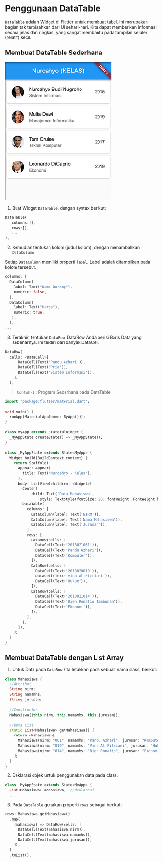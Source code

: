 # Penggunaan DataTable

`DataTable` adalah Widget di Flutter untuk membuat tabel. 
Ini merupakan bagian tak terpisahkan dari UI sehari-hari. 
Kita dapat memberikan informasi secara jelas dan ringkas, yang sangat membantu pada tampilan seluler (relatif) kecil.

## Membuat DataTable Sederhana

![ListView Card](/listview.png)

1. Buat Widget `DataTable`, dengan syntax berikut: 

```dart
DataTable(
   columns:[],
   rows:[],
   ...
),
```

2. Kemudian tentukan kolom (judul kolom), dengan menambahkan `DataColumn`

Setiap `DataColumn` memiliki properti `label`. Label adalah ditampilkan pada kolom tersebut.

```dart
columns: [
  DataColumn(
    label: Text("Nama Barang"),
    numeric: false,
  ),
  DataColumn(
    label: Text("Harga"),
    numeric: true,
   ),
  ],
...
```

3. Terakhir, tentukan `DataRow`. DataRow Anda berisi Baris Data yang sebenarnya. Ini terdiri dari banyak DataCell.

```dart
DataRow(
  cells: <DataCell>[
      DataCell(Text('Pandu Azhari')),
      DataCell(Text('Pria')),
      DataCell(Text('Sistem Informasi')),
    ],
  ),
```

> `Contoh-1` : Program Sederhana pada DataTable

```dart
import 'package:flutter/material.dart';

void main() {
  runApp(MaterialApp(home: MyApp()));
}

class MyApp extends StatefulWidget {
  _MyAppState createState() => _MyAppState();
}

class _MyAppState extends State<MyApp> {
  Widget build(BuildContext context) {
    return Scaffold(
      appBar: AppBar(
        title: Text('Nurcahyo - Kelas'),
      ),
      body: ListView(children: <Widget>[
        Center(
            child: Text('Data Mahasiswa',
                style: TextStyle(fontSize: 20, fontWeight: FontWeight.bold))),
        DataTable(
          columns: [
            DataColumn(label: Text('NIRM')),
            DataColumn(label: Text('Nama Mahasiswa')),
            DataColumn(label: Text('Jurusan')),
          ],
          rows: [
            DataRow(cells: [
              DataCell(Text('2018021061')),
              DataCell(Text('Pandu Azhari')),
              DataCell(Text('Komputer')),
            ]),
            DataRow(cells: [
              DataCell(Text('2018020019')),
              DataCell(Text('Vina Al Fitriani')),
              DataCell(Text('Hukum')),
            ]),
            DataRow(cells: [
              DataCell(Text('2018021014')),
              DataCell(Text('Dien Ronatio Tambunan')),
              DataCell(Text('Ekonomi')),
            ]),
          ],
        ),
      ]),
    );
  }
}
```

## Membuat DataTable dengan List Array

1. Untuk Data pada `DataRow` kita letakkan pada sebuah nama class, berikut:

```dart
class Mahasiswa {
  //Attribut
  String nirm;
  String namamhs;
  String jurusan;

  //Constructor
  Mahasiswa({this.nirm, this.namamhs, this.jurusan});

  //Data List
  static List<Mahasiswa> getMahasiswa() {
    return <Mahasiswa>[
      Mahasiswa(nirm: "061", namamhs: "Pandu Azhari", jurusan: "Komputer"),
      Mahasiswa(nirm: "019", namamhs: "Vina Al Fitriani", jurusan: "Hukum"),
      Mahasiswa(nirm: "014", namamhs: "Dien Ronatio", jurusan: "Ekonomi"),
    ];
  }
}
```

2. Deklarasi objek untuk penggunakan data pada class.

```dart
class _MyAppState extends State<MyApp> {
  List<Mahasiswa> mahasiswa;  //deklarasi
  ...
```

3. Pada `DataTable` gunakan properti `rows` sebagai berikut:

```dart
rows: Mahasiswa.getMahasiswa()
  .map(
    (mahasiswa) => DataRow(cells: [
      DataCell(Text(mahasiswa.nirm)),
      DataCell(Text(mahasiswa.namamhs)),
      DataCell(Text(mahasiswa.jurusan)),
    ]),
  )
  .toList(),
```
  
